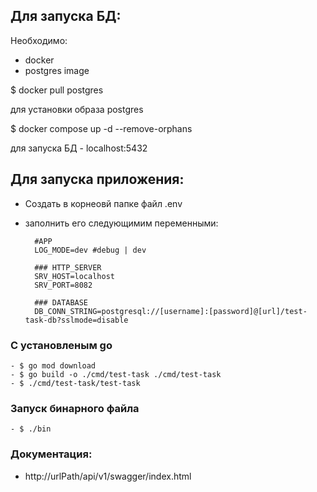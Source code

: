 ## Для запуска БД:
Необходимо:
- docker
- postgres image

$ docker pull postgres

для установки образа postgres

$ docker compose up -d --remove-orphans

для запуска БД - localhost:5432

## Для запуска приложения:

- Создать в корнеовй папке файл .env
- заполнить его следующимим переменными:

  ```
    #APP
    LOG_MODE=dev #debug | dev

    ### HTTP_SERVER
    SRV_HOST=localhost
    SRV_PORT=8082

    ### DATABASE
    DB_CONN_STRING=postgresql://[username]:[password]@[url]/test-task-db?sslmode=disable
  ```

### С установленым go 

    - $ go mod download
    - $ go build -o ./cmd/test-task ./cmd/test-task 
    - $ ./cmd/test-task/test-task 

### Запуск бинарного файла

    - $ ./bin

### Документация:

- http://urlPath/api/v1/swagger/index.html
